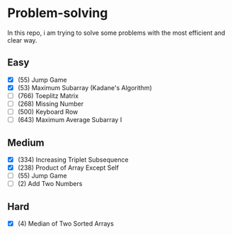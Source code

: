 # Problem-solving
In this repo, i am trying to solve some problems with the most efficient and clear way.
## Easy
- [X] (55) Jump Game
- [X] (53) Maximum Subarray (Kadane's Algorithm)
- [ ] (766) Toeplitz Matrix
- [ ] (268) Missing Number
- [ ] (500) Keyboard Row
- [ ] (643) Maximum Average Subarray I
## Medium
- [X] (334) Increasing Triplet Subsequence
- [X] (238) Product of Array Except Self
- [ ] (55) Jump Game
- [ ] (2) Add Two Numbers
## Hard
- [X] (4) Median of Two Sorted Arrays
